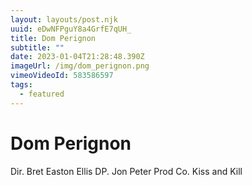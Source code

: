 ```yaml
---
layout: layouts/post.njk
uuid: eDwNFPguY8a4GrfE7qUH_
title: Dom Perignon
subtitle: ""
date: 2023-01-04T21:28:48.390Z
imageUrl: /img/dom_perignon.png
vimeoVideoId: 583586597
tags:
  - featured
---
```


# Dom Perignon

Dir. Bret Easton Ellis
DP. Jon Peter
Prod Co. Kiss and Kill
